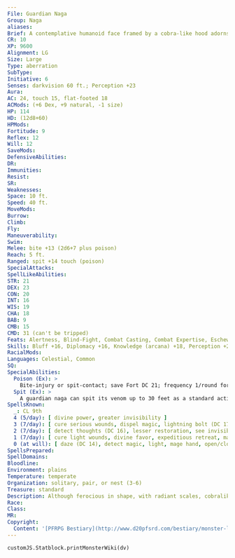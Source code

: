 ```yaml
---
File: Guardian Naga
Group: Naga
aliases: 
Brief: A contemplative humanoid face framed by a cobra-like hood adorns the body of this long, brightly colored serpent.
CR: 10
XP: 9600
Alignment: LG
Size: Large
Type: aberration
SubType: 
Initiative: 6
Senses: darkvision 60 ft.; Perception +23
Aura: 
AC: 24, touch 15, flat-footed 18
ACMods: (+6 Dex, +9 natural, -1 size)
HP: 114
HD: (12d8+60)
HPMods: 
Fortitude: 9
Reflex: 12
Will: 12
SaveMods: 
DefensiveAbilities: 
DR: 
Immunities: 
Resist: 
SR: 
Weaknesses: 
Space: 10 ft.
Speed: 40 ft.
MoveMods: 
Burrow: 
Climb: 
Fly: 
Maneuverability: 
Swim: 
Melee: bite +13 (2d6+7 plus poison)
Reach: 5 ft.
Ranged: spit +14 touch (poison)
SpecialAttacks: 
SpellLikeAbilities: 
STR: 21
DEX: 23
CON: 20
INT: 16
WIS: 19
CHA: 18
BAB: 9
CMB: 15
CMD: 31 (can't be tripped)
Feats: Alertness, Blind-Fight, Combat Casting, Combat Expertise, Eschew MaterialsB, Improved Trip, Lightning Reflexes
Skills: Bluff +16, Diplomacy +16, Knowledge (arcana) +18, Perception +23, Sense Motive +20, Spellcraft +18, Stealth +17
RacialMods: 
Languages: Celestial, Common
SQ: 
SpecialAbilities:
  Poison (Ex): >
    Bite-injury or spit-contact; save Fort DC 21; frequency 1/round for 6 rounds; effect 1d4 Con damage; cure 2 consecutive saves. The save DC is Constitution-based. Spells A guardian naga casts spells as a 9th-level sorcerer, and can cast spells from the cleric list as well as those normally available to a sorcerer. Cleric spells are considered arcane spells for a guardian naga.
  Spit (Ex): >
    A guardian naga can spit its venom up to 30 feet as a standard action. This is a ranged touch attack with no range increment. Opponents hit by this attack must make successful saves (see above) to avoid the effect.
SpellsKnown:
  _: CL 9th
  4 (5/day): [ divine power, greater invisibility ]
  3 (7/day): [ cure serious wounds, dispel magic, lightning bolt (DC 17) ]
  2 (7/day): [ detect thoughts (DC 16), lesser restoration, see invisibility, scorching ray ]
  1 (7/day): [ cure light wounds, divine favor, expeditious retreat, mage armor, magic missile ]
  0 (at will): [ daze (DC 14), detect magic, light, mage hand, open/close, ray of frost, read magic, stabilize ]
SpellsPrepared: 
SpellDomains: 
Bloodline: 
Environment: plains
Temperature: temperate
Organization: solitary, pair, or nest (3-6)
Treasure: standard
Description: Although ferocious in shape, with radiant scales, cobralike hoods, and powerful serpentine bodies, guardian nagas serve as dutiful protectors of places of fundamental power and sanctity. Their scales often bear elaborate patterns similar to those of exotic jungle snakes. A typical guardian naga stretches 14 feet long and weighs approximately 350 pounds. While many guardian nagas adhere to the exotic practices of ancient or forgotten faiths, others are merely drawn to sites of innate wonder-towering waterfalls, natural spires, mountaintop temples-minding them out of their own senses of duty and reverence. Often these nagas join a living faith, serving as protectors of sanctuaries or ancient treasures. A pair of nagas might take up residence near a site they deem worthy of protection, hatching a brood and raising their offspring there. When the young grow to adulthood, they have the choice of departing to seek their own homes or staying to protect their elder's charge. Sometimes, a guardian naga protecting a ruin or temple is but the current protector in a line of sentinels stretching back centuries. Such sentinels often take the same name as their forebears to appear as a single, exceptionally long-lived figure.
Race: 
Class: 
MR: 
Copyright:
  Content: '[PFRPG Bestiary](http://www.d20pfsrd.com/bestiary/monster-listings/aberrations/naga/guardian)'
---
```

```dataviewjs
customJS.Statblock.printMonsterWiki(dv)
```
